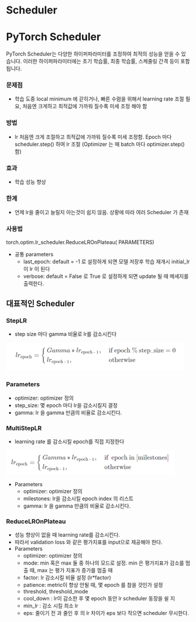 # Scheduler

# PyTorch Scheduler

PyTorch Scheduler는 다양한 하이퍼파라미터를 조정하여 최적의 성능을 얻을 수 있습니다. 이러한 하이퍼파라미터에는 초기 학습률, 최종 학습률, 스케줄링 간격 등이 포함됩니다.

### 문제점

- 학습 도중 local minimum 에 갇히거나, 빠른 수렴을 위해서 learning rate 조절 필요, 처음엔 크게하고 최적값에 가까워 질수록 미세 조정 해야 함

### 방법

- lr 처음엔 크게 조절하고 최적값에 가까워 질수록 미세 조정함. Epoch 마다 scheduler.step() 하여 lr 조절 (Optimizer 는 매 batch 마다 optimizer.step() 함)

### 효과

- 학습 성능 향상

### 한계

- 언제 lr을 줄이고 늘릴지 아는것이 쉽지 않음. 상황에 따라 여러 Scheduler 가 존재

### 사용법

 torch.optim.lr_scheduler.ReduceLROnPlateau( PARAMETERS)

- 공통 parameters
    - last_epoch: default = -1 로 설정하게 되면 모델 저장후 학습 재개시 initial_lr 이 lr 이 된다
    - verbose: default = False 로 True 로 설정하게 되면 update 될 때 메세지를 출력한다.

## 대표적인 Scheduler

### StepLR

- step size 마다 gamma 비율로 lr를 감소시킨다

![Untitled](Scheduler%202a8a5e435c0f4a24859755f396d4a105/Untitled.png)

### Parameters

- optimizer: optimizer 정의
- step_size: 몇 epoch 마다 lr을 감소시킬지 결정
- gamma: lr 을 gamma 만큼의 비율로 감소시킨다.

### MultiStepLR

- learning rate 를 감소시킬 epoch를 직접 지정한다

![Untitled](Scheduler%202a8a5e435c0f4a24859755f396d4a105/Untitled%201.png)

- Parameters
    - optimizer: optimizer 정의
    - milestones: lr을 감소시킬 epoch index 의 리스트
    - gamma: lr 을 gamma 만큼의 비율로 감소시킨다.

### ReduceLROnPlateau

- 성능 향상이 없을 때 learning rate를 감소시킨다.
- 따라서 validation loss 와 같은 평가지표를 input으로 제공해야 한다.
- Parameters
    - optimizer: optimizer 정의
    - mode: min 혹은 max  둘 중 하나의 모드로 설정. min 은 평가지표가 감소를 멈출 때, max 는 평가 지표가 증가를 멈출 때
    - factor: lr 감소시킬 비율 설정 (lr*factor)
    - patience: metric이 향상 안될 때, 몇 epoch 를 참을 것인가 설정
    - threshold, threshold_mode
    - cool_down : lr이 감소한 후 몇 epoch 동안 lr scheduler 동장을 쉴 지
    - min_lr : 감소 시킬 최소 lr
    - eps: 줄이기 전 과 줄인 후 의 lr 차이가 eps 보다 작으면 scheduler 무시한다.